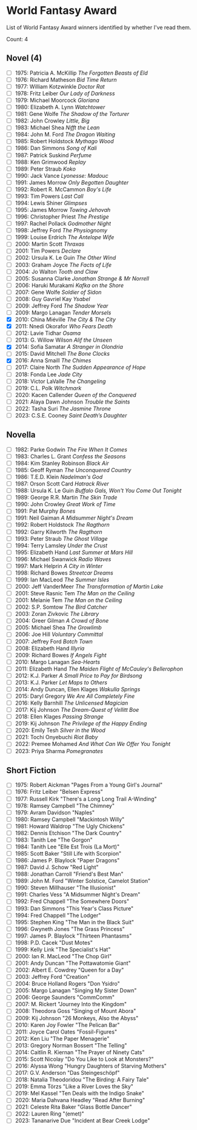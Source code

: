 # World Fantasy Award

List of World Fantasy Award winners identified by whether I've read them.

Count: 4

## Novel (4)

- [ ] 1975: Patricia A. McKillip _The Forgotten Beasts of Eld_
- [ ] 1976: Richard Matheson _Bid Time Return_
- [ ] 1977: William Kotzwinkle _Doctor Rat_
- [ ] 1978: Fritz Leiber _Our Lady of Darkness_
- [ ] 1979: Michael Moorcock _Gloriana_
- [ ] 1980: Elizabeth A. Lynn _Watchtower_
- [ ] 1981: Gene Wolfe _The Shadow of the Torturer_
- [ ] 1982: John Crowley _Little, Big_
- [ ] 1983: Michael Shea _Nifft the Lean_
- [ ] 1984: John M. Ford _The Dragon Waiting_
- [ ] 1985: Robert Holdstock _Mythago Wood_
- [ ] 1986: Dan Simmons _Song of Kali_
- [ ] 1987: Patrick Suskind _Perfume_
- [ ] 1988: Ken Grimwood _Replay_
- [ ] 1989: Peter Straub _Koko_
- [ ] 1990: Jack Vance _Lyonesse: Madouc_
- [ ] 1991: James Morrow _Only Begotten Daughter_
- [ ] 1992: Robert R. McCammon _Boy's Life_
- [ ] 1993: Tim Powers _Last Call_
- [ ] 1994: Lewis Shiner _Glimpses_
- [ ] 1995: James Morrow _Towing Jehovah_
- [ ] 1996: Christopher Priest _The Prestige_
- [ ] 1997: Rachel Pollack _Godmother Night_
- [ ] 1998: Jeffrey Ford _The Physiognomy_
- [ ] 1999: Louise Erdrich _The Antelope Wife_
- [ ] 2000: Martin Scott _Thraxas_
- [ ] 2001: Tim Powers _Declare_
- [ ] 2002: Ursula K. Le Guin _The Other Wind_
- [ ] 2003: Graham Joyce _The Facts of Life_
- [ ] 2004: Jo Walton _Tooth and Claw_
- [ ] 2005: Susanna Clarke _Jonathan Strange & Mr Norrell_
- [ ] 2006: Haruki Murakami _Kafka on the Shore_
- [ ] 2007: Gene Wolfe _Soldier of Sidon_
- [ ] 2008: Guy Gavriel Kay _Ysabel_
- [ ] 2009: Jeffrey Ford _The Shadow Year_
- [ ] 2009: Margo Lanagan _Tender Morsels_
- [x] 2010: China Miéville _The City & The City_
- [x] 2011: Nnedi Okorafor _Who Fears Death_
- [ ] 2012: Lavie Tidhar _Osama_
- [ ] 2013: G. Willow Wilson _Alif the Unseen_
- [x] 2014: Sofia Samatar _A Stranger in Olondria_
- [ ] 2015: David Mitchell _The Bone Clocks_
- [x] 2016: Anna Smaill _The Chimes_
- [ ] 2017: Claire North _The Sudden Appearance of Hope_
- [ ] 2018: Fonda Lee _Jade City_
- [ ] 2018: Victor LaValle _The Changeling_
- [ ] 2019: C.L. Polk _Witchmark_
- [ ] 2020: Kacen Callender _Queen of the Conquered_
- [ ] 2021: Alaya Dawn Johnson _Trouble the Saints_
- [ ] 2022: Tasha Suri _The Jasmine Throne_
- [ ] 2023: C.S.E. Cooney _Saint Death’s Daughter_

## Novella

- [ ] 1982: Parke Godwin _The Fire When It Comes_
- [ ] 1983: Charles L. Grant _Confess the Seasons_
- [ ] 1984: Kim Stanley Robinson _Black Air_
- [ ] 1985: Geoff Ryman _The Unconquered Country_
- [ ] 1986: T.E.D. Klein _Nadelman's God_
- [ ] 1987: Orson Scott Card _Hatrack River_
- [ ] 1988: Ursula K. Le Guin _Buffalo Gals, Won't You Come Out Tonight_
- [ ] 1989: George R.R. Martin _The Skin Trade_
- [ ] 1990: John Crowley _Great Work of Time_
- [ ] 1991: Pat Murphy _Bones_
- [ ] 1991: Neil Gaiman _A Midsummer Night's Dream_
- [ ] 1992: Robert Holdstock _The Ragthorn_
- [ ] 1992: Garry Kilworth _The Ragthorn_
- [ ] 1993: Peter Straub _The Ghost Village_
- [ ] 1994: Terry Lamsley _Under the Crust_
- [ ] 1995: Elizabeth Hand _Last Summer at Mars Hill_
- [ ] 1996: Michael Swanwick _Radio Waves_
- [ ] 1997: Mark Helprin _A City in Winter_
- [ ] 1998: Richard Bowes _Streetcar Dreams_
- [ ] 1999: Ian MacLeod _The Summer Isles_
- [ ] 2000: Jeff VanderMeer _The Transformation of Martin Lake_
- [ ] 2001: Steve Rasnic Tem _The Man on the Ceiling_
- [ ] 2001: Melanie Tem _The Man on the Ceiling_
- [ ] 2002: S.P. Somtow _The Bird Catcher_
- [ ] 2003: Zoran Zivkovic _The Library_
- [ ] 2004: Greer Gilman _A Crowd of Bone_
- [ ] 2005: Michael Shea _The Growlimb_
- [ ] 2006: Joe Hill _Voluntary Committal_
- [ ] 2007: Jeffrey Ford _Botch Town_
- [ ] 2008: Elizabeth Hand _Illyria_
- [ ] 2009: Richard Bowes _If Angels Fight_
- [ ] 2010: Margo Lanagan _Sea-Hearts_
- [ ] 2011: Elizabeth Hand _The Maiden Flight of McCauley's Bellerophon_
- [ ] 2012: K.J. Parker _A Small Price to Pay for Birdsong_
- [ ] 2013: K.J. Parker _Let Maps to Others_
- [ ] 2014: Andy Duncan, Ellen Klages _Wakulla Springs_
- [ ] 2015: Daryl Gregory _We Are All Completely Fine_
- [ ] 2016: Kelly Barnhill _The Unlicensed Magician_
- [ ] 2017: Kij Johnson _The Dream-Quest of Vellitt Boe_
- [ ] 2018: Ellen Klages _Passing Strange_
- [ ] 2019: Kij Johnson _The Privilege of the Happy Ending_
- [ ] 2020: Emily Tesh _Silver in the Wood_
- [ ] 2021: Tochi Onyebuchi _Riot Baby_
- [ ] 2022: Premee Mohamed _And What Can We Offer You Tonight_
- [ ] 2023: Priya Sharma _Pomegranates_

## Short Fiction

- [ ] 1975: Robert Aickman "Pages From a Young Girl's Journal"
- [ ] 1976: Fritz Leiber "Belsen Express"
- [ ] 1977: Russell Kirk "There's a Long Long Trail A-Winding"
- [ ] 1978: Ramsey Campbell "The Chimney"
- [ ] 1979: Avram Davidson "Naples"
- [ ] 1980: Ramsey Campbell "Mackintosh Willy"
- [ ] 1981: Howard Waldrop "The Ugly Chickens"
- [ ] 1982: Dennis Etchison "The Dark Country"
- [ ] 1983: Tanith Lee "The Gorgon"
- [ ] 1984: Tanith Lee "Elle Est Trois (La Mort)"
- [ ] 1985: Scott Baker "Still Life with Scorpion"
- [ ] 1986: James P. Blaylock "Paper Dragons"
- [ ] 1987: David J. Schow "Red Light"
- [ ] 1988: Jonathan Carroll "Friend's Best Man"
- [ ] 1989: John M. Ford "Winter Solstice, Camelot Station"
- [ ] 1990: Steven Millhauser "The Illusionist"
- [ ] 1991: Charles Vess "A Midsummer Night's Dream"
- [ ] 1992: Fred Chappell "The Somewhere Doors"
- [ ] 1993: Dan Simmons "This Year's Class Picture"
- [ ] 1994: Fred Chappell "The Lodger"
- [ ] 1995: Stephen King "The Man in the Black Suit"
- [ ] 1996: Gwyneth Jones "The Grass Princess"
- [ ] 1997: James P. Blaylock "Thirteen Phantasms"
- [ ] 1998: P.D. Cacek "Dust Motes"
- [ ] 1999: Kelly Link "The Specialist's Hat"
- [ ] 2000: Ian R. MacLeod "The Chop Girl"
- [ ] 2001: Andy Duncan "The Pottawatomie Giant"
- [ ] 2002: Albert E. Cowdrey "Queen for a Day"
- [ ] 2003: Jeffrey Ford "Creation"
- [ ] 2004: Bruce Holland Rogers "Don Ysidro"
- [ ] 2005: Margo Lanagan "Singing My Sister Down"
- [ ] 2006: George Saunders "CommComm"
- [ ] 2007: M. Rickert "Journey Into the Kingdom"
- [ ] 2008: Theodora Goss "Singing of Mount Abora"
- [ ] 2009: Kij Johnson "26 Monkeys, Also the Abyss"
- [ ] 2010: Karen Joy Fowler "The Pelican Bar"
- [ ] 2011: Joyce Carol Oates "Fossil-Figures"
- [ ] 2012: Ken Liu "The Paper Menagerie"
- [ ] 2013: Gregory Norman Bossert "The Telling"
- [ ] 2014: Caitlin R. Kiernan "The Prayer of Ninety Cats"
- [ ] 2015: Scott Nicolay "Do You Like to Look at Monsters?"
- [ ] 2016: Alyssa Wong "Hungry Daughters of Starving Mothers"
- [ ] 2017: G.V. Anderson "Das Steingeschöpf"
- [ ] 2018: Natalia Theodoridou "The Birding: A Fairy Tale"
- [ ] 2019: Emma Törzs "Like a River Loves the Sky"
- [ ] 2019: Mel Kassel "Ten Deals with the Indigo Snake"
- [ ] 2020: Maria Dahvana Headley "Read After Burning"
- [ ] 2021: Celeste Rita Baker "Glass Bottle Dancer"
- [ ] 2022: Lauren Ring "(emet)"
- [ ] 2023: Tananarive Due "Incident at Bear Creek Lodge"
